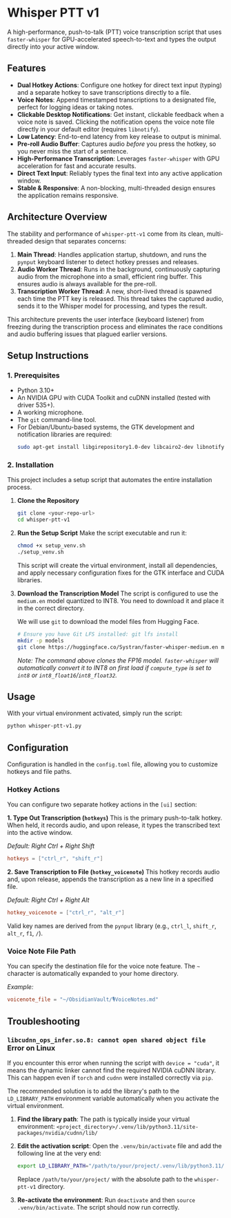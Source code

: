 # Whisper PTT v1
A high-performance, push-to-talk (PTT) voice transcription script that uses `faster-whisper` for GPU-accelerated speech-to-text and types the output directly into your active window.

## Features
- **Dual Hotkey Actions**: Configure one hotkey for direct text input (typing) and a separate hotkey to save transcriptions directly to a file.
- **Voice Notes**: Append timestamped transcriptions to a designated file, perfect for logging ideas or taking notes.
- **Clickable Desktop Notifications**: Get instant, clickable feedback when a voice note is saved. Clicking the notification opens the voice note file directly in your default editor (requires `libnotify`).
- **Low Latency**: End-to-end latency from key release to output is minimal.
- **Pre-roll Audio Buffer**: Captures audio *before* you press the hotkey, so you never miss the start of a sentence.
- **High-Performance Transcription**: Leverages `faster-whisper` with GPU acceleration for fast and accurate results.
- **Direct Text Input**: Reliably types the final text into any active application window.
- **Stable & Responsive**: A non-blocking, multi-threaded design ensures the application remains responsive.

## Architecture Overview
The stability and performance of `whisper-ptt-v1` come from its clean, multi-threaded design that separates concerns:

1.  **Main Thread**: Handles application startup, shutdown, and runs the `pynput` keyboard listener to detect hotkey presses and releases.
2.  **Audio Worker Thread**: Runs in the background, continuously capturing audio from the microphone into a small, efficient ring buffer. This ensures audio is always available for the pre-roll.
3.  **Transcription Worker Thread**: A new, short-lived thread is spawned each time the PTT key is released. This thread takes the captured audio, sends it to the Whisper model for processing, and types the result.

This architecture prevents the user interface (keyboard listener) from freezing during the transcription process and eliminates the race conditions and audio buffering issues that plagued earlier versions.

## Setup Instructions
### 1. Prerequisites
-   Python 3.10+
-   An NVIDIA GPU with CUDA Toolkit and cuDNN installed (tested with driver 535+).
-   A working microphone.
-   The `git` command-line tool.
-   For Debian/Ubuntu-based systems, the GTK development and notification libraries are required:
    ```bash
    sudo apt-get install libgirepository1.0-dev libcairo2-dev libnotify-bin
    ```

### 2. Installation
This project includes a setup script that automates the entire installation process.

1.  **Clone the Repository**
    ```bash
    git clone <your-repo-url>
    cd whisper-ptt-v1
    ```

2.  **Run the Setup Script**
    Make the script executable and run it:
    ```bash
    chmod +x setup_venv.sh
    ./setup_venv.sh
    ```
    This script will create the virtual environment, install all dependencies, and apply necessary configuration fixes for the GTK interface and CUDA libraries.

4.  **Download the Transcription Model**
    The script is configured to use the `medium.en` model quantized to INT8. You need to download it and place it in the correct directory.

    We will use `git` to download the model files from Hugging Face.
    ```bash
    # Ensure you have Git LFS installed: git lfs install
    mkdir -p models
    git clone https://huggingface.co/Systran/faster-whisper-medium.en models/faster-whisper-medium.en-int8
    ```
    *Note: The command above clones the FP16 model. `faster-whisper` will automatically convert it to INT8 on first load if `compute_type` is set to `int8` or `int8_float16`/`int8_float32`.*

## Usage
With your virtual environment activated, simply run the script:

```bash
python whisper-ptt-v1.py
```

## Configuration
Configuration is handled in the `config.toml` file, allowing you to customize hotkeys and file paths.

### Hotkey Actions
You can configure two separate hotkey actions in the `[ui]` section:

**1. Type Out Transcription (`hotkeys`)**
This is the primary push-to-talk hotkey. When held, it records audio, and upon release, it types the transcribed text into the active window.

*Default: Right Ctrl + Right Shift*
```toml
hotkeys = ["ctrl_r", "shift_r"]
```

**2. Save Transcription to File (`hotkey_voicenote`)**
This hotkey records audio and, upon release, appends the transcription as a new line in a specified file.

*Default: Right Ctrl + Right Alt*
```toml
hotkey_voicenote = ["ctrl_r", "alt_r"]
```

Valid key names are derived from the `pynput` library (e.g., `ctrl_l`, `shift_r`, `alt_r`, `f1`, `/`).

### Voice Note File Path
You can specify the destination file for the voice note feature. The `~` character is automatically expanded to your home directory.

*Example:*
```toml
voicenote_file = "~/ObsidianVault/🎙️VoiceNotes.md"
```

## Troubleshooting
### `libcudnn_ops_infer.so.8: cannot open shared object file` Error on Linux
If you encounter this error when running the script with `device = "cuda"`, it means the dynamic linker cannot find the required NVIDIA cuDNN library. This can happen even if `torch` and `cudnn` were installed correctly via `pip`.

The recommended solution is to add the library's path to the `LD_LIBRARY_PATH` environment variable automatically when you activate the virtual environment.
1.  **Find the library path**: The path is typically inside your virtual environment:
    `<project_directory>/.venv/lib/python3.11/site-packages/nvidia/cudnn/lib/`

2.  **Edit the activation script**: Open the `.venv/bin/activate` file and add the following line at the very end:
    ```bash
    export LD_LIBRARY_PATH="/path/to/your/project/.venv/lib/python3.11/site-packages/nvidia/cudnn/lib:$LD_LIBRARY_PATH"
    ```
    Replace `/path/to/your/project/` with the absolute path to the `whisper-ptt-v1` directory.

3.  **Re-activate the environment**: Run `deactivate` and then `source .venv/bin/activate`. The script should now run correctly.
